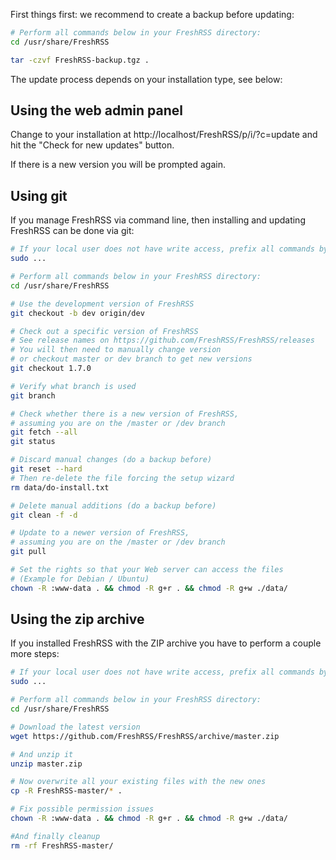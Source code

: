 
First things first: we recommend to create a backup before updating:

```sh
# Perform all commands below in your FreshRSS directory:
cd /usr/share/FreshRSS

tar -czvf FreshRSS-backup.tgz .
```

The update process depends on your installation type, see below:


## Using the web admin panel

Change to your installation at http://localhost/FreshRSS/p/i/?c=update and hit the "Check for new updates" button.

If there is a new version you will be prompted again. 


## Using git

If you manage FreshRSS via command line, then installing and updating FreshRSS can be done via git:

```sh
# If your local user does not have write access, prefix all commands by sudo:
sudo ...

# Perform all commands below in your FreshRSS directory:
cd /usr/share/FreshRSS

# Use the development version of FreshRSS
git checkout -b dev origin/dev

# Check out a specific version of FreshRSS
# See release names on https://github.com/FreshRSS/FreshRSS/releases
# You will then need to manually change version
# or checkout master or dev branch to get new versions
git checkout 1.7.0

# Verify what branch is used
git branch

# Check whether there is a new version of FreshRSS,
# assuming you are on the /master or /dev branch
git fetch --all
git status

# Discard manual changes (do a backup before)
git reset --hard
# Then re-delete the file forcing the setup wizard
rm data/do-install.txt

# Delete manual additions (do a backup before)
git clean -f -d

# Update to a newer version of FreshRSS,
# assuming you are on the /master or /dev branch
git pull

# Set the rights so that your Web server can access the files
# (Example for Debian / Ubuntu)
chown -R :www-data . && chmod -R g+r . && chmod -R g+w ./data/
```


## Using the zip archive

If you installed FreshRSS with the ZIP archive you have to perform a couple more steps:

```sh
# If your local user does not have write access, prefix all commands by sudo:
sudo ...

# Perform all commands below in your FreshRSS directory:
cd /usr/share/FreshRSS

# Download the latest version
wget https://github.com/FreshRSS/FreshRSS/archive/master.zip

# And unzip it
unzip master.zip

# Now overwrite all your existing files with the new ones
cp -R FreshRSS-master/* .

# Fix possible permission issues
chown -R :www-data . && chmod -R g+r . && chmod -R g+w ./data/

#And finally cleanup
rm -rf FreshRSS-master/
```
